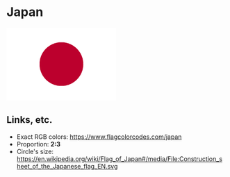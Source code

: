 # Japan

<img src="output.png" width="50%">

## Links, etc.

* Exact RGB colors: https://www.flagcolorcodes.com/japan
* Proportion: **2:3**
* Circle's size: https://en.wikipedia.org/wiki/Flag_of_Japan#/media/File:Construction_sheet_of_the_Japanese_flag_EN.svg
